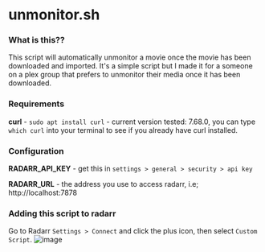 # unmonitor.sh

### What is this??
This script will automatically unmonitor a movie once the movie has been downloaded and imported. It's a simple script but I made it for a someone on a plex group that prefers to unmonitor their media once it has been downloaded.

### Requirements

**curl** - `sudo apt install curl` - current version tested: 7.68.0, you can type `which curl` into your terminal to see if you already have curl installed.

### Configuration

**RADARR_API_KEY** - get this in `settings > general > security > api key`

**RADARR_URL** - the address you use to access radarr, i.e; http://localhost:7878

### Adding this script to radarr

Go to Radarr `Settings > Connect` and click the plus icon, then select `Custom Script`.
![image](https://user-images.githubusercontent.com/82295355/203098219-b837bcf9-1bdb-49db-8c2d-425e125d8ea1.png)
